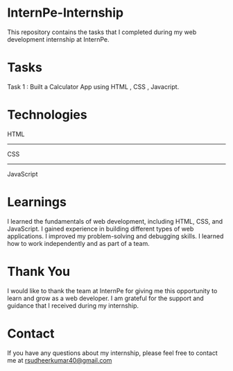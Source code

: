 # InternPe-Internship
This repository contains the tasks that I completed during my web development internship at InternPe.

# Tasks
Task 1 : Built a Calculator App using HTML , CSS , Javacript.

# Technologies
HTML 
*** 
CSS
___
JavaScript 

# Learnings
I learned the fundamentals of web development, including HTML, CSS, and JavaScript.
I gained experience in building different types of web applications.
I improved my problem-solving and debugging skills.
I learned how to work independently and as part of a team.

# Thank You 
I would like to thank the team at InternPe for giving me this opportunity to learn and grow as a web developer. I am grateful for the support and guidance that I received during my internship.

# Contact
If you have any questions about my internship, please feel free to contact me at rsudheerkumar40@gmail.com 
